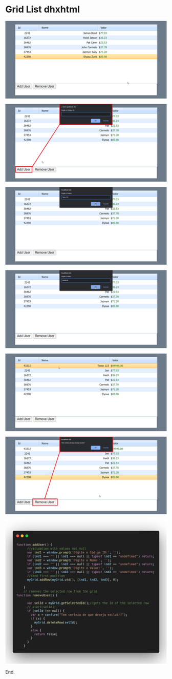 # Grid List dhxhtml

<p align="center">
<img src="prints/001.png">
</p>

<p align="center">
<img src="prints/002.png">
</p>

<p align="center">
<img src="prints/003.png">
</p>

<p align="center">
<img src="prints/004.png">
</p>

<p align="center">
<img src="prints/005.png">
</p>

<p align="center">
<img src="prints/006.png">
</p>

<p align="center">
<img src="prints/add_remove_.png">
</p>


<p>End.</p>
